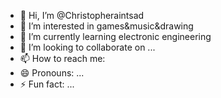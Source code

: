 - 👋 Hi, I’m @Christopheraintsad
- 👀 I’m interested in games&music&drawing
- 🌱 I’m currently learning electronic engineering
- 💞️ I’m looking to collaborate on ...
- 📫 How to reach me:
- 😄 Pronouns: ...
- ⚡ Fun fact: ...

<!---
Christopheraintsad/Christopheraintsad is a ✨ special ✨ repository because its `README.md` (this file) appears on your GitHub profile.
You can click the Preview link to take a look at your changes.
--->
